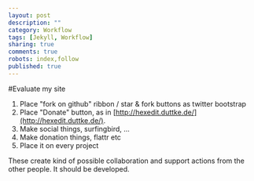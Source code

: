 ```yaml
---
layout: post
description: ""
category: Workflow
tags: [Jekyll, Workflow]
sharing: true
comments: true
robots: index,follow
published: true
---
```


#Evaluate my site

1. Place "fork on github" ribbon / star & fork buttons as twitter bootstrap
2. Place "Donate" button, as in [http://hexedit.duttke.de/](http://hexedit.duttke.de/).
3. Make social things, surfingbird, ...
4. Make donation things, flattr etc
5. Place it on every project

These create kind of possible collaboration and support actions from the other people. It should be developed.